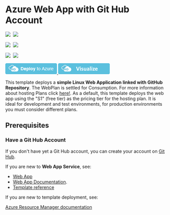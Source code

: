 # Azure Web App with Git Hub Account

<IMG SRC="https://azurequickstartsservice.blob.core.windows.net/badges/201-web-app-github-deploy/PublicLastTestDate.svg" />&nbsp;
<IMG SRC="https://azurequickstartsservice.blob.core.windows.net/badges/201-web-app-github-deploy/PublicDeployment.svg" />&nbsp;

<IMG SRC="https://azurequickstartsservice.blob.core.windows.net/badges/201-web-app-github-deploy/FairfaxLastTestDate.svg" />&nbsp;
<IMG SRC="https://azurequickstartsservice.blob.core.windows.net/badges/201-web-app-github-deploy/FairfaxDeployment.svg" />&nbsp;

<IMG SRC="https://azurequickstartsservice.blob.core.windows.net/badges/201-web-app-github-deploy/BestPracticeResult.svg" />&nbsp;
<IMG SRC="https://azurequickstartsservice.blob.core.windows.net/badges/201-web-app-github-deploy/CredScanResult.svg" />&nbsp;

<a href="https://portal.azure.com/#create/Microsoft.Template/uri/https%3A%2F%2Fraw.githubusercontent.com%2FAzure%2Fazure-quickstart-templates%2Fmaster%2F201-web-app-github-deploy%2Fazuredeploy.json" target="_blank">
<img src="https://raw.githubusercontent.com/Azure/azure-quickstart-templates/master/1-CONTRIBUTION-GUIDE/images/deploytoazure.png"/>
</a><a href="http://armviz.io/#/?load=https%3A%2F%2Fraw.githubusercontent.com%2FAzure%2Fazure-quickstart-templates%2Fmaster%2F201-web-app-github-deploy%2Fazuredeploy.json" target="_blank">
<img src="https://raw.githubusercontent.com/Azure/azure-quickstart-templates/master/1-CONTRIBUTION-GUIDE/images/visualizebutton.png"/>
</a>

This template deploys a **simple Linux Web Application linked with GitHub Repository**. The WebPlan is settled for Consumption. For more information about hosting Plans click [here!](https://azure.microsoft.com/en-gb/pricing/details/app-service/linux/). As a default, this template deploys the web app using the "S1" (free tier) as the pricing tier for the hosting plan. It is ideal for development and test environments, for production environments you must consider different plans.

## Prerequisites

### Have a Git Hub Account

If you don't have yet a Git Hub account, you can create your account on [Git Hub](https://github.com/).

If you are new to **Web App Service**, see:

- [Web App](https://azure.microsoft.com/en-gb/services/app-service/web/)
- [Web App Documentation](https://docs.microsoft.com/en-gb/azure/app-service/).
- [Template reference](https://docs.microsoft.com/azure/templates/microsoft.compute/allversions)

If you are new to template deployment, see:

[Azure Resource Manager documentation](https://docs.microsoft.com/azure/azure-resource-manager/)

